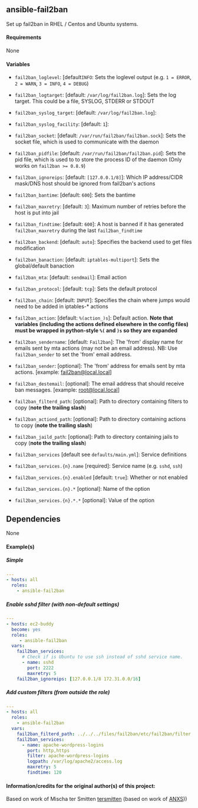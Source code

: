 ## ansible-fail2ban

Set up fail2ban in RHEL / Centos and Ubuntu systems.

#### Requirements

None

#### Variables

- `fail2ban_loglevel`: [default`INFO`: Sets the loglevel output (e.g. `1 = ERROR`, `2 = WARN`, `3 = INFO`, `4 = DEBUG`)
- `fail2ban_logtarget`: [default: `/var/log/fail2ban.log`]: Sets the log target. This could be a file, SYSLOG, STDERR or STDOUT
- `fail2ban_syslog_target`: [default: `/var/log/fail2ban.log`]:
- `fail2ban_syslog_facility`: [default: `1`]:
- `fail2ban_socket`: [default: `/var/run/fail2ban/fail2ban.sock`]: Sets the socket file, which is used to communicate with the daemon
- `fail2ban_pidfile`: [default: `/var/run/fail2ban/fail2ban.pid`]: Sets the pid file, which is used to to store the process ID of the daemon (Only works on `fail2ban >= 0.8.9`)

- `fail2ban_ignoreips`: [default: `[127.0.0.1/8]`]: Which IP address/CIDR mask/DNS host should be ignored from fail2ban's actions
- `fail2ban_bantime`: [default: `600`]: Sets the bantime
- `fail2ban_maxretry`: [default: `3`]: Maximum number of retries before the host is put into jail
- `fail2ban_findtime`: [default: `600`]: A host is banned if it has generated `fail2ban_maxretry` during the last `fail2ban_findtime`
- `fail2ban_backend`: [default: `auto`]: Specifies the backend used to get files modification
- `fail2ban_banaction`: [default: `iptables-multiport`]: Sets the global/default banaction
- `fail2ban_mta`: [default: `sendmail`]: Email action
- `fail2ban_protocol`: [default: `tcp`]: Sets the default protocol
- `fail2ban_chain`: [default: `INPUT`]: Specifies the chain where jumps would need to be added in iptables-* actions
- `fail2ban_action`: [default: `%(action_)s`]: Default action.  **Note that variables (including the actions defined elsewhere in the config files) must be wrapped in python-style `%(` and `)s` so they are expanded**
- `fail2ban_sendername`: [default: `Fail2ban`]: The 'from' display name for emails sent by mta actions (may not be an email address).  NB: Use `fail2ban_sender` to set the 'from' email address.
- `fail2ban_sender`: [optional]: The 'from' address for emails sent by mta actions. [example: fail2ban@local.local]
- `fail2ban_destemail`: [optional]: The email address that should receive ban messages. [example: root@local.local]
- `fail2ban_filterd_path`: [optional]: Path to directory containing filters to copy (**note the trailing slash**)
- `fail2ban_actiond_path`: [optional]: Path to directory containing actions to copy (**note the trailing slash**)
- `fail2ban_jaild_path`: [optional]: Path to directory containing jails to copy (**note the trailing slash**)

- `fail2ban_services` [default see `defaults/main.yml`]: Service definitions
- `fail2ban_services.{n}.name` [required]: Service name (e.g. `sshd`, `ssh`)
- `fail2ban_services.{n}.enabled` [default: `true`]: Whether or not enabled
- `fail2ban_services.{n}.*` [optional]: Name of the option
- `fail2ban_services.{n}.*.*` [optional]: Value of the option

## Dependencies

None

#### Example(s)

##### Simple

```yaml
---
- hosts: all
  roles:
    - ansible-fail2ban
```

##### Enable sshd filter (with non-default settings)

```yaml
---
- hosts: ec2-buddy
  become: yes
  roles:
     - ansible-fail2ban
  vars:
    fail2ban_services:
      # Check if is Ubuntu to use ssh instead of sshd service name.
      - name: sshd
        port: 2222
        maxretry: 5
    fail2ban_ignoreips: [127.0.0.1/8 172.31.0.0/16]
```

##### Add custom filters (from outside the role)

```yaml
---
- hosts: all
  roles:
    - ansible-fail2ban
  vars:
    fail2ban_filterd_path: ../../../files/fail2ban/etc/fail2ban/filter.d/
    fail2ban_services:
      - name: apache-wordpress-logins
        port: http,https
        filter: apache-wordpress-logins
        logpath: /var/log/apache2/access.log
        maxretry: 5
        findtime: 120
```

#### Information/credits for the original author(s) of this project:

Based on work of Mischa ter Smitten [tersmitten](https://github.com/Oefenweb/ansible-fail2ban)
(based on work of [ANXS](https://github.com/ANXS)))
